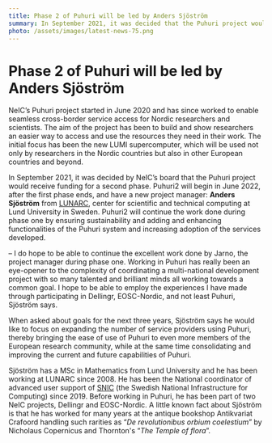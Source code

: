 ```yaml
---
title: Phase 2 of Puhuri will be led by Anders Sjöström
summary: In September 2021, it was decided that the Puhuri project would receive funding for a second phase. Puhuri2 will begin in June 2022 and have a new project manager, Anders Sjöström from LUNARC. Puhuri2 will continue the work by ensuring sustainability and adding and enhancing functionalities of the Puhuri system and increasing adoption of the services developed.
photo: /assets/images/latest-news-75.png
---
```


Phase 2 of Puhuri will be led by Anders Sjöström
===========================

NeIC’s Puhuri project started in June 2020 and has since worked to enable seamless cross-border service access for Nordic researchers and scientists. The aim of the project has been to build and show researchers an easier way to access and use the resources they need in their work. The initial focus has been the new LUMI supercomputer, which will be used not only by researchers in the Nordic countries but also in other European countries and beyond. 

In September 2021, it was decided by NeIC’s board that the Puhuri project would receive funding for a second phase. Puhuri2 will begin in June 2022, after the first phase ends, and have a new project manager: **Anders Sjöström** from [LUNARC](https://www.lunarc.lu.se), center for scientific and technical computing at Lund University in Sweden. Puhuri2 will continue the work done during phase one by ensuring sustainability and adding and enhancing functionalities of the Puhuri system and increasing adoption of the services developed.

– I do hope to be able to continue the excellent work done by Jarno, the project manager during phase one. Working in Puhuri has really been an eye-opener to the complexity of coordinating a multi-national development project with so many talented and brilliant minds all working towards a common goal. I hope to be able to employ the experiences I have made through participating in Dellingr, EOSC-Nordic, and not least Puhuri, Sjöström says.

When asked about goals for the next three years, Sjöström says he would like to focus on expanding the number of service providers using Puhuri, thereby bringing the ease of use of Puhuri to even more members of the European research community, while at the same time consolidating and improving the current and future capabilities of Puhuri.

Sjöström has a MSc in Mathematics from Lund University and he has been working at LUNARC since 2008. He has been the National coordinator of advanced user support of [SNIC](https://www.snic.se) (the Swedish National Infrastructure for Computing) since 2019. Before working in Puhuri, he has been part of two NeIC projects, Dellingr and EOSC-Nordic. A little known fact about Sjöström is that he has worked for many years at the antique bookshop Antikvariat Crafoord handling such rarities as “*De revolutionibus orbium coelestium*” by Nicholaus Copernicus and Thornton's “*The Temple of flora*”.


